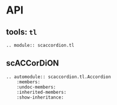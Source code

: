 API
===


## tools: `tl`

```{eval-rst}
.. module:: scaccordion.tl
```

scACCorDiON
-----

```{eval-rst}
.. automodule:: scaccordion.tl.Accordion
    :members:
    :undoc-members:
    :inherited-members:
    :show-inheritance:
```